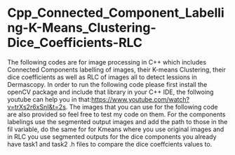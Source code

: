 # Cpp_Connected_Component_Labelling-K-Means_Clustering-Dice_Coefficients-RLC
The following codes are for image processing in C++ which includes Connected Components labelling of images, their K-means Clustering, their dice coefficients as well as RLC of images all to detect lessions in Dermascopy.
In order to run the following code please first install the openCV package and include that library in your C++ IDE, the follwoing youtube can help you in that:https://www.youtube.com/watch?v=trXs2r6xSnI&t=2s.
The images that you can use for the following code are also provided so feel free to test my code on them.
For the components labelings use the segmented output images and add the path to those in the fil variable, do the same for for Kmeans where you use original images and in RLC you use segmented outputs for the dice components you already have task1 and task2 .h files to compare the dice coeffcients values to.
